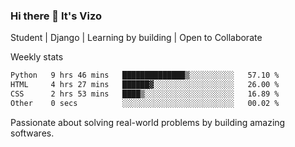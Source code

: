 ### Hi there 👋 It's Vizo

Student | Django | Learning by building | Open to Collaborate

Weekly stats
<!--START_SECTION:waka-->

```txt
Python   9 hrs 46 mins   ██████████████▒░░░░░░░░░░   57.10 %
HTML     4 hrs 27 mins   ██████▓░░░░░░░░░░░░░░░░░░   26.00 %
CSS      2 hrs 53 mins   ████▒░░░░░░░░░░░░░░░░░░░░   16.89 %
Other    0 secs          ░░░░░░░░░░░░░░░░░░░░░░░░░   00.02 %
```

<!--END_SECTION:waka-->


Passionate about solving real-world problems by building amazing softwares.
